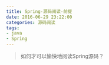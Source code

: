 ```yaml
---
title: Spring-源码阅读-前提
date: 2016-06-29 23:22:00
categories: 源码阅读
tags:
- java 
- Spring
---
```


>如何才可以愉快地阅读Spring源码？

